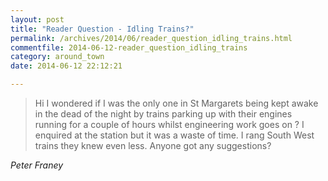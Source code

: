 ```yaml
---
layout: post
title: "Reader Question - Idling Trains?"
permalink: /archives/2014/06/reader_question_idling_trains.html
commentfile: 2014-06-12-reader_question_idling_trains
category: around_town
date: 2014-06-12 22:12:21

---
```


> Hi I wondered if I was the only one in St Margarets being kept awake in the dead of the night by trains parking up with their engines running for a couple of hours whilst engineering work goes on ? I enquired at the station but it was a waste of time. I rang South West trains they knew even less. Anyone got any suggestions?

<cite>Peter Franey</cite>

